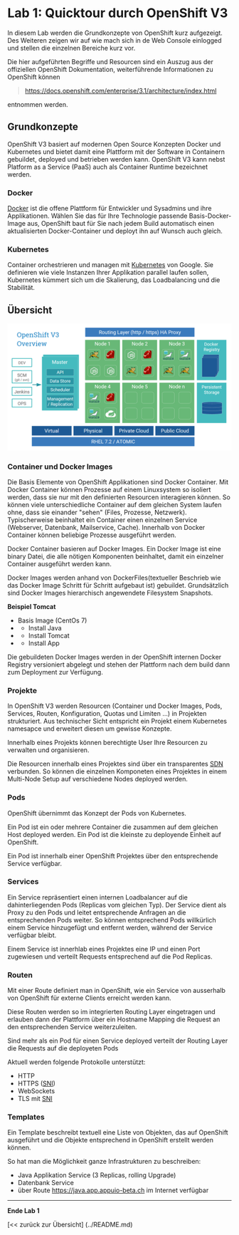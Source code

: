 # Lab 1: Quicktour durch OpenShift V3

In diesem Lab werden die Grundkonzepte von OpenShift kurz aufgezeigt. Des Weiteren zeigen wir auf wie mach sich in de Web Console einlogged und stellen die einzelnen Bereiche kurz vor.

Die hier aufgeführten Begriffe und Resourcen sind ein Auszug aus der offiziellen OpenShift Dokumentation, weiterführende Informationen zu OpenShift können 

> https://docs.openshift.com/enterprise/3.1/architecture/index.html 

entnommen werden. 

## Grundkonzepte

OpenShift V3 basiert auf modernen Open Source Konzepten Docker und Kubernetes und bietet damit eine Plattform mit der Software in Containern gebuildet, deployed und betrieben werden kann. OpenShift V3 kann nebst Platform as a Service (PaaS) auch als Container Runtime bezeichnet werden.

### Docker

[Docker](https://www.docker.com/) ist die offene Plattform für Entwickler und Sysadmins und ihre Applikationen. Wählen Sie das für Ihre Technologie passende Basis-Docker-Image aus, OpenShift baut für Sie nach jedem Build automatisch einen aktualisierten Docker-Container und deployt ihn auf Wunsch auch gleich.

### Kubernetes 

Container orchestrieren und managen mit [Kubernetes](http://kubernetes.io/) von Google. Sie definieren wie viele Instanzen Ihrer Applikation parallel laufen sollen, Kubernetes kümmert sich um die Skalierung, das Loadbalancing und die Stabilität.

## Übersicht

![Overview](../images/ose3-overview.png)

### Container und Docker Images

Die Basis Elemente von OpenShift Applikationen sind Docker Container. Mit Docker Container können Prozesse auf einem Linuxsystem so isoliert werden, dass sie nur mit den definierten Resourcen interagieren können. So können viele unterschiedliche Container auf dem gleichen System laufen ohne, dass sie einander "sehen" (Files, Prozesse, Netzwerk). Typischerweise beinhaltet ein Container einen einzelnen Service (Webserver, Datenbank, Mailservice, Cache). Innerhalb von Docker Container können beliebige Prozesse ausgeführt werden.

Docker Container basieren auf Docker Images. Ein Docker Image ist eine binary Datei, die alle nötigen Komponenten beinhaltet, damit ein einzelner Container ausgeführt werden kann.

Docker Images werden anhand von DockerFiles(textueller Beschrieb wie das Docker Image Schritt für Schritt aufgebaut ist) gebuildet. Grundsätzlich sind Docker Images hierarchisch angewendete Filesystem Snapshots.

**Beispiel Tomcat**
- Basis Image (CentOs 7)
- + Install Java 
- + Install Tomcat
- + Install App

Die gebuildeten Docker Images werden in der OpenShift internen Docker Registry versioniert abgelegt und stehen der Plattform nach dem build dann zum Deployment zur Verfügung.

### Projekte

In OpenShift V3 werden Resourcen (Container und Docker Images, Pods, Services, Routen, Konfiguration, Quotas und Limiten ...) in Projekten strukturiert. Aus technischer Sicht entspricht ein Projekt einem Kubernetes namesapce und erweitert diesen um gewisse Konzepte. 

Innerhalb eines Projekts können berechtigte User Ihre Resourcen zu verwalten und organisieren. 

Die Resourcen innerhalb eines Projektes sind über ein transparentes [SDN](https://de.wikipedia.org/wiki/Software-defined_networking) verbunden. So können die einzelnen Komponeten eines Projektes in einem Multi-Node Setup auf verschiedene Nodes deployed werden.

### Pods

OpenShift übernimmt das Konzept der Pods von Kubernetes.

Ein Pod ist ein oder mehrere Container die zusammen auf dem gleichen Host deployed werden. Ein Pod ist die kleinste zu deployende Einheit auf OpenShift.

Ein Pod ist innerhalb einer OpenShift Projektes über den entsprechende Service verfügbar.

### Services

Ein Service repräsentiert einen internen Loadbalancer auf die dahinterliegenden Pods (Replicas vom gleichen Typ). Der Service dient als Proxy zu den Pods und leitet entsprechende Anfragen an die entsprechenden Pods weiter. So können entsprechend Pods willkürlich einem Service hinzugefügt und entfernt werden, während der Service verfügbar bleibt.

Einem Service ist innerhlab eines Projektes eine IP und einen Port zugewiesen und verteilt Requests entsprechend auf die Pod Replicas.

### Routen

Mit einer Route definiert man in OpenShift, wie ein Service von ausserhalb von OpenShift für externe Clients erreicht werden kann. 

Diese Routen werden so im integrierten Routing Layer eingetragen und erlauben dann der Plattform über ein Hostname Mapping die Request an den entsprechenden Service weiterzuleiten.

Sind mehr als ein Pod für einen Service deployed verteilt der Routing Layer die Requests auf die deployeten Pods

Aktuell werden folgende Protokolle unterstützt:

- HTTP
- HTTPS ([SNI](https://en.wikipedia.org/wiki/Server_Name_Indication))
- WebSockets
- TLS mit [SNI](https://en.wikipedia.org/wiki/Server_Name_Indication)

### Templates

Ein Template beschreibt textuell eine Liste von Objekten, das auf OpenShift ausgeführt und die Objekte entsprechend in OpenShift erstellt werden können.

So hat man die Möglichkeit ganze Infrastrukturen zu beschreiben:

- Java Applikation Service (3 Replicas, rolling Upgrade)
- Datenbank Service
- über Route https://java.app.appuio-beta.ch im Internet verfügbar

---

**Ende Lab 1**

[<< zurück zur Übersicht] (../README.md)